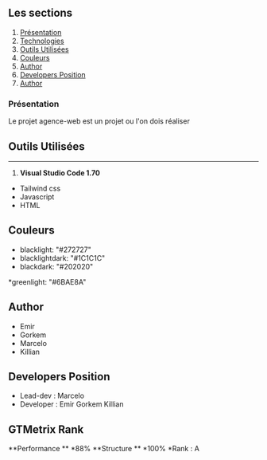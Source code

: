 ## Les sections
1. [Présentation](#Présentation)
2. [Technologies](#Information-Général)
3. [Outils Utilisées](#Outils-Utilisée)
4. [Couleurs](#Couleurs-Utilisée)
5. [Author](#Author)
6. [Developers Position](#Developers-Positions)
7. [Author](#Author)
### Présentation
Le projet agence-web est un projet ou l'on dois réaliser 

## Outils Utilisées
***
1. **Visual Studio Code 1.70**
* Tailwind css
* Javascript
* HTML

## Couleurs
       
* blacklight: "#272727"
* blacklightdark: "#1C1C1C"
* blackdark: "#202020"
        
*greenlight: "#6BAE8A"
        



## Author
* Emir
* Gorkem
* Marcelo
* Killian

## Developers Position
* Lead-dev : Marcelo
* Developer :
Emir 
Gorkem
Killian

## GTMetrix Rank
**Performance **
*88%
**Structure **
*100%
*Rank : A
